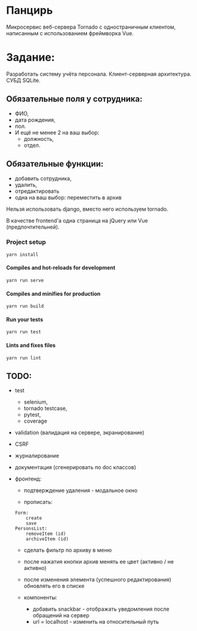 # Панцирь
Микросервис веб-сервера Tornado с одностраничным клиентом, написанным с использованием фреймворка Vue.  

# Задание:
Разработать систему учёта персонала. 
Клиент-серверная архитектура. 
СУБД SQLite. 

## Обязательные поля у сотрудника: 
* ФИО, 
* дата рождения, 
* пол. 
* И ещё не менее 2 на ваш выбор:
    * должность,
    * отдел.

## Обязательные функции: 
* добавить сотрудника, 
* удалить, 
* отредактировать 
* одна на ваш выбор: переместить в архив

Нельзя использовать django, вместо него используем tornado.

В качестве frontend'а одна страница на jQuery или Vue (предпочтительней).

### Project setup
```
yarn install
```

#### Compiles and hot-reloads for development
```
yarn run serve
```

#### Compiles and minifies for production
```
yarn run build
```

#### Run your tests
```
yarn run test
```

#### Lints and fixes files
```
yarn run lint
```

## TODO:
- test
  * selenium,
  * tornado testcase,
  * pytest,
  * coverage
- validation (валидация на сервере, экранирование)
- CSRF
- журналирование
- документация (сгенерировать по doc классов)
- фронтенд:
    - подтверждение удаления - модальное окно

    - прописать:
    ```
    Form:
        create
        save
    PersonsList:
        removeItem (id)
        archiveItem (id)
    ```

    - сделать фильтр по архиву в меню
    - после нажатия кнопки архив менять ее цвет (активно / не активно)
    - после изменения элемента (успешного редактирования) обновлять его в списке

    - компоненты:
        - добавить snackbar - отображать уведомления после обращений на сервер
        - url = localhost - изменить на относительный путь
